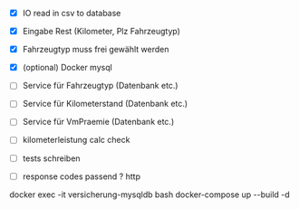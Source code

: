 - [x] IO read in csv to database
- [x] Eingabe Rest (Kilometer, Plz Fahrzeugtyp)
- [x] Fahrzeugtyp muss frei gewählt werden
- [x] (optional) Docker mysql 
- [ ] Service für Fahrzeugtyp (Datenbank etc.) 
- [ ] Service für Kilometerstand (Datenbank etc.) 
- [ ] Service für VmPraemie (Datenbank etc.) 
- [ ] kilometerleistung calc check 
- [ ] tests schreiben
- [ ] response codes passend ? http


docker exec -it versicherung-mysqldb bash
docker-compose up --build -d
